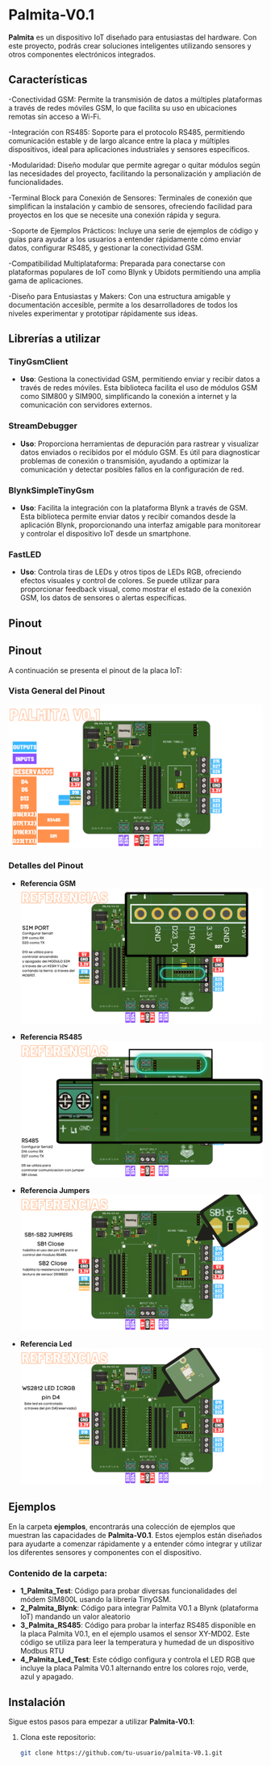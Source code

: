 # Palmita-V0.1

**Palmita** es un dispositivo IoT diseñado para entusiastas del hardware. Con este proyecto, podrás crear soluciones inteligentes utilizando sensores y otros componentes electrónicos integrados.

## Características

-Conectividad GSM: Permite la transmisión de datos a múltiples plataformas a través de redes móviles GSM, lo que facilita su uso en ubicaciones remotas sin acceso a Wi-Fi.

-Integración con RS485: Soporte para el protocolo RS485, permitiendo comunicación estable y de largo alcance entre la placa y múltiples dispositivos, ideal para aplicaciones industriales y sensores específicos.

-Modularidad: Diseño modular que permite agregar o quitar módulos según las necesidades del proyecto, facilitando la personalización y ampliación de funcionalidades.

-Terminal Block para Conexión de Sensores: Terminales de conexión que simplifican la instalación y cambio de sensores, ofreciendo facilidad para proyectos en los que se necesite una conexión rápida y segura.

-Soporte de Ejemplos Prácticos: Incluye una serie de ejemplos de código y guías para ayudar a los usuarios a entender rápidamente cómo enviar datos, configurar RS485, y gestionar la conectividad GSM.

-Compatibilidad Multiplataforma: Preparada para conectarse con plataformas populares de IoT como Blynk y Ubidots permitiendo una amplia gama de aplicaciones.

-Diseño para Entusiastas y Makers: Con una estructura amigable y documentación accesible, permite a los desarrolladores de todos los niveles experimentar y prototipar rápidamente sus ideas.

## Librerías a utilizar

### TinyGsmClient
- **Uso**: Gestiona la conectividad GSM, permitiendo enviar y recibir datos a través de redes móviles. Esta biblioteca facilita el uso de módulos GSM como SIM800 y SIM900, simplificando la conexión a internet y la comunicación con servidores externos.

### StreamDebugger
- **Uso**: Proporciona herramientas de depuración para rastrear y visualizar datos enviados o recibidos por el módulo GSM. Es útil para diagnosticar problemas de conexión o transmisión, ayudando a optimizar la comunicación y detectar posibles fallos en la configuración de red.

### BlynkSimpleTinyGsm
- **Uso**: Facilita la integración con la plataforma Blynk a través de GSM. Esta biblioteca permite enviar datos y recibir comandos desde la aplicación Blynk, proporcionando una interfaz amigable para monitorear y controlar el dispositivo IoT desde un smartphone.

### FastLED
- **Uso**: Controla tiras de LEDs y otros tipos de LEDs RGB, ofreciendo efectos visuales y control de colores. Se puede utilizar para proporcionar feedback visual, como mostrar el estado de la conexión GSM, los datos de sensores o alertas específicas.

## Pinout

## Pinout

A continuación se presenta el pinout de la placa IoT:

### Vista General del Pinout

![Vista General del Pinout](./Imagenes/pinout.png)

### Detalles del Pinout

- **Referencia GSM**
  ![Referencia GSM](./Imagenes/referencias_gsm.png)

- **Referencia RS485**
  ![Referencia RS485](./Imagenes/referencias_485.png)

- **Referencia Jumpers**
  ![Referencia Jumpers](./Imagenes/referencias_jumper.png)

- **Referencia Led**
  ![Referencia Led](./Imagenes/referencias_led.png)


## Ejemplos

En la carpeta **ejemplos**, encontrarás una colección de ejemplos que muestran las capacidades de **Palmita-V0.1**. Estos ejemplos están diseñados para ayudarte a comenzar rápidamente y a entender cómo integrar y utilizar los diferentes sensores y componentes con el dispositivo.

### Contenido de la carpeta:

- **1_Palmita_Test**: Código para probar diversas funcionalidades del módem SIM800L usando la librería TinyGSM.
- **2_Palmita_Blynk**: Código para integrar Palmita V0.1 a Blynk (plataforma IoT) mandando un valor aleatorio
- **3_Palmita_RS485**: Código para probar la interfaz RS485 disponible en la placa Palmita V0.1, en el ejemplo usamos el sensor XY-MD02. Este código se utiliza para leer la temperatura y humedad de un dispositivo Modbus RTU
- **4_Palmita_Led_Test**: Este código configura y controla el LED RGB que incluye la placa Palmita V0.1 alternando entre los colores rojo, verde, azul y apagado.

## Instalación

Sigue estos pasos para empezar a utilizar **Palmita-V0.1**:

1. Clona este repositorio:
   ```bash
   git clone https://github.com/tu-usuario/palmita-V0.1.git

